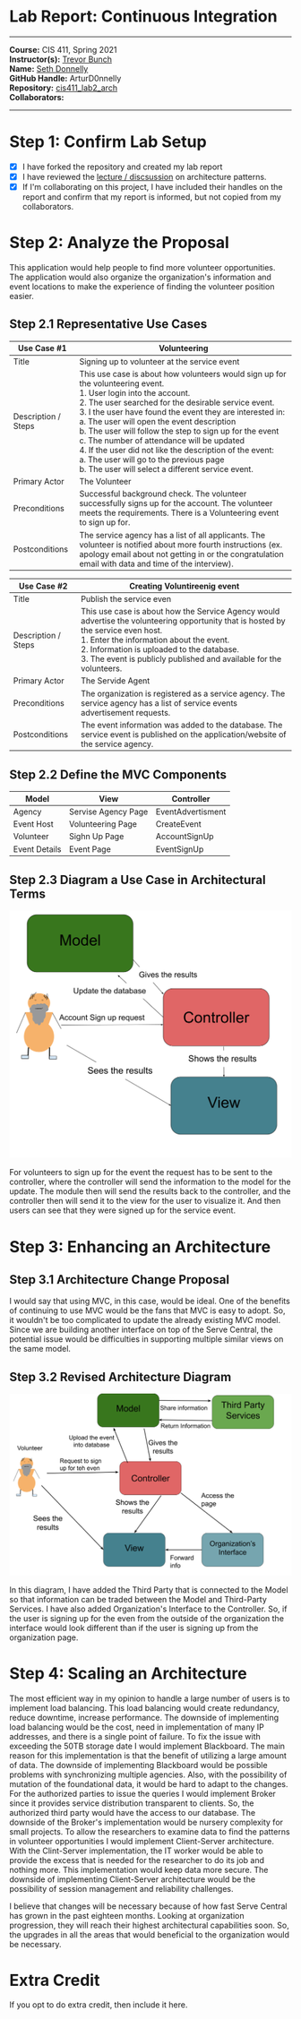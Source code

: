 # Lab Report: Continuous Integration
___
**Course:** CIS 411, Spring 2021  
**Instructor(s):** [Trevor Bunch](https://github.com/trevordbunch)  
**Name:** [Seth Donnelly](https://github.com/ArturD0nnelly)     
**GitHub Handle:** ArturD0nnelly    
**Repository:** [cis411_lab2_arch](https://github.com/ArturD0nnelly/cis411_lab2_arch)   
**Collaborators:** 
___

# Step 1: Confirm Lab Setup
- [x] I have forked the repository and created my lab report
- [x] I have reviewed the [lecture / discsussion](../assets/04p1_SolutionArchitectures.pdf) on architecture patterns.
- [x] If I'm collaborating on this project, I have included their handles on the report and confirm that my report is informed, but not copied from my collaborators.

# Step 2: Analyze the Proposal
This application would help people to find more volunteer opportunities. The application would also organize the organization's information and event locations to make the experience of finding the volunteer position easier.   

## Step 2.1 Representative Use Cases  

| Use Case #1 | Volunteering |
|---|---|
| Title | Signing up to volunteer at the service event |
| Description / Steps | This use case is about how volunteers would sign up for the volunteering event. </br>1. User login into the account. </br>2. The user searched for the desirable service event. </br>3. I the user have found the event they are interested in: </br>a. The user will open the event description </br>b. The user will follow the step to sign up for the event </br>c. The number of attendance will be updated</br>4. If the user did not like the description of the event:</br>a. The user will go to the previous page</br>b. The user will select a different service event. |
| Primary Actor | The Volunteer |
| Preconditions | Successful background check. The volunteer successfully signs up for the account. The volunteer meets the requirements. There is a Volunteering event to sign up for. |
| Postconditions | The service agency has a list of all applicants. The volunteer is notified about more fourth instructions (ex. apology email about not getting in or the congratulation email with data and time of the interview). |

| Use Case #2 | Creating Voluntireenig event |
|---|---|
| Title | Publish the service even |
| Description / Steps | This use case is about how the Service Agency would advertise the volunteering opportunity that is hosted by the service even host. </br>1. Enter the information about the event.</br>2. Information is uploaded to the database. </br>3. The event is publicly published and available for the volunteers. |
| Primary Actor | The Servide Agent |
| Preconditions | The organization is registered as a service agency. The service agency has a list of service events advertisement requests. |
| Postconditions | The event information was added to the database. The service event is published on the application/website of the service agency. |

## Step 2.2 Define the MVC Components

| Model | View | Controller |
|---|---|---|
| Agency | Servise Agency Page | EventAdvertisment |
| Event Host | Volunteering Page | CreateEvent |
| Volunteer | Sighn Up Page | AccountSignUp |
| Event Details | Event Page | EventSignUp |

## Step 2.3 Diagram a Use Case in Architectural Terms
![](../assets/UseCaseDiagram.svg)

For volunteers to sign up for the event the request has to be sent to the controller, where the controller will send the information to the model for the update. The module then will send the results back to the controller, and the controller then will send it to the view for the user to visualize it. And then users can see that they were signed up for the service event. 

# Step 3: Enhancing an Architecture

## Step 3.1 Architecture Change Proposal
I would say that using MVC, in this case, would be ideal. One of the benefits of continuing to use MVC would be the fans that MVC is easy to adopt. So, it wouldn't be too complicated to update the already existing MVC model. Since we are building another interface on top of the Serve Central, the potential issue would be difficulties in supporting multiple similar views on the same model.

## Step 3.2 Revised Architecture Diagram
![](../assets/Step3.svg)

In this diagram, I have added the Third Party that is connected to the Model so that information can be traded between the Model and Third-Party Services. I have also added Organization's Interface to the Controller. So, if the user is signing up for the even from the outside of the organization the interface would look different than if the user is signing up from the organization page.

# Step 4: Scaling an Architecture
The most efficient way in my opinion to handle a large number of users is to implement load balancing. This load balancing would create redundancy, reduce downtime, increase performance. The downside of implementing load balancing would be the cost, need in implementation of many IP addresses, and there is a single point of failure. To fix the issue with exceeding the 50TB storage date I would implement Blackboard. The main reason for this implementation is that the benefit of utilizing a large amount of data. The downside of implementing Blackboard would be possible problems with synchronizing multiple agencies. Also, with the possibility of mutation of the foundational data, it would be hard to adapt to the changes. For the authorized parties to issue the queries I would implement Broker since it provides service distribution transparent to clients. So, the authorized third party would have the access to our database. The downside of the Broker's implementation would be nursery complexity for small projects. To allow the researchers to examine data to find the patterns in volunteer opportunities I would implement Client-Server architecture. With the Clint-Server implementation, the IT worker would be able to provide the excess that is needed for the researcher to do its job and nothing more. This implementation would keep data more secure. The downside of implementing Client-Server architecture would be the possibility of session management and reliability challenges. 

I believe that changes will be necessary because of how fast Serve Central has grown in the past eighteen months. Looking at organization progression, they will reach their highest architectural capabilities soon. So, the upgrades in all the areas that would beneficial to the organization would be necessary.

# Extra Credit
If you opt to do extra credit, then include it here.